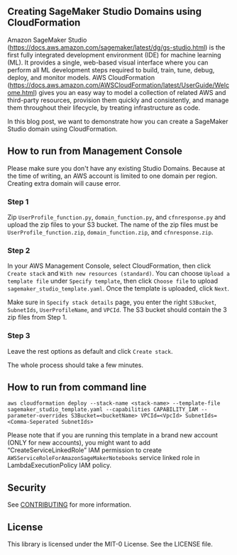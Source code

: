 ## Creating SageMaker Studio Domains using CloudFormation

Amazon SageMaker Studio (https://docs.aws.amazon.com/sagemaker/latest/dg/gs-studio.html) is the first fully integrated development environment (IDE) for machine learning (ML). It provides a single, web-based visual interface where you can perform all ML development steps required to build, train, tune, debug, deploy, and monitor models. AWS CloudFormation (https://docs.aws.amazon.com/AWSCloudFormation/latest/UserGuide/Welcome.html) gives you an easy way to model a collection of related AWS and third-party resources, provision them quickly and consistently, and manage them throughout their lifecycle, by treating infrastructure as code.

In this blog post, we want to demonstrate how you can create a SageMaker Studio domain using CloudFormation.

## How to run from Management Console

Please make sure you don't have any existing Studio Domains. Because at the time of writing, an AWS account is limited to one domain per region. Creating extra domain will cause error.

### Step 1
Zip `UserProfile_function.py`, `domain_function.py`, and `cfnresponse.py` and upload the zip files to your S3 bucket. The name of the zip files must be `UserProfile_function.zip`, `domain_function.zip`, and `cfnresponse.zip`.

### Step 2
In your AWS Management Console, select CloudFormation, then click `Create stack` and `With new resources (standard)`. You can choose `Upload a template file` under `Specify template`, then click `Choose file` to upload `sagemaker_studio_template.yaml`. Once the template is uploaded, click `Next`.

Make sure in `Specify stack details` page, you enter the right `S3Bucket`, `SubnetIds`, `UserProfileName`, and `VPCId`. The S3 bucket should contain the 3 zip files from Step 1.

### Step 3
Leave the rest options as default and click `Create stack`.

The whole process should take a few minutes.

## How to run from command line

`aws cloudformation deploy --stack-name <stack-name> --template-file sagemaker_studio_template.yaml --capabilities CAPABILITY_IAM --parameter-overrides S3Bucket=<bucketName> VPCId=<VpcId> SubnetIds=<Comma-Seperated SubnetIds>`


Please note that if you are running this template in a brand new account (ONLY for new accounts), you might want to add “CreateServiceLinkedRole” IAM permission to create  `AWSServiceRoleForAmazonSageMakerNotebooks` service linked role in LambdaExecutionPolicy IAM policy. 



## Security

See [CONTRIBUTING](CONTRIBUTING.md#security-issue-notifications) for more information.

## License

This library is licensed under the MIT-0 License. See the LICENSE file.
